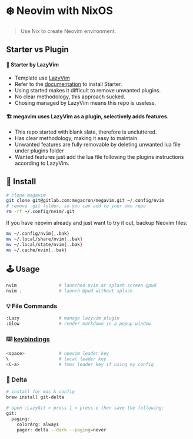 # :snowflake: Neovim with NixOS
> Use Nix to create Neovim environment.
## Starter vs Plugin
#### :baby_bottle: Starter by LazyVim
- Template use [LazyVim](https://github.com/LazyVim/LazyVim)
- Refer to the [documentation](https://lazyvim.github.io/installation) to install Starter.
- Using started makes it difficult to remove unwanted plugins.
- No clear methodology, this approach sucked.
- Chosing managed by LazyVim means this repo is useless.

#### :building_construction: megavim uses LazyVim as a plugin, selectively adds features.
- This repo started with blank slate, therefore is uncluttered.
- Has clear methodology, making it easy to maintain.
- Unwanted features are fully removable by deleting unwanted lua file under plugins folder
- Wanted features just add the lua file following the plugins instructions according to LazyVim.

## :floppy_disk: Install
```zsh
# clone megavim
git clone git@gitlab.com:megacron/megavim.git ~/.config/nvim
# remove .git folder, so you can add to your own repo
rm -rf ~/.config/nvim/.git
```
If you have neovim already and just want to try it out, backup Neovim files:
```zsh
mv ~/.config/nvim{,.bak}
mv ~/.local/share/nvim{,.bak}
mv ~/.local/state/nvim{,.bak}
mv ~/.cache/nvim{,.bak}
```

## :joystick: Usage
```zsh
nvim                # launched nvim at splash screen @pwd
nvim .              # launch @pwd without splash
```

### :bulb: File Commands
```zsh
:Lazy               # manage lazyvim plugin
:Glow               # render markdown in a popup window
```
### :keyboard: [keybindings](https://www.lazyvim.org/keymaps)
```zsh
<space>             # neovim leader key
\                   # local leader key
<C-a>               # tmux leader key if using my config
```

### :necktie: Delta
```zsh
# install for mac & config
brew install git-delta

# open :LazyGit > press 1 > press e then save the following:
git:
  paging:
    colorArg: always
    pager: delta --dark --paging=never
```

